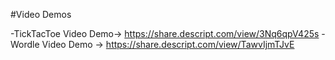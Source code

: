 #Video Demos

-TickTacToe Video Demo-> https://share.descript.com/view/3Nq6qpV425s
-Wordle Video Demo -> https://share.descript.com/view/TawvIjmTJvE
